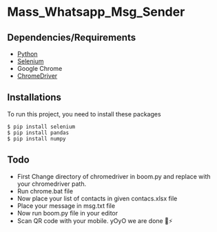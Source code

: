 # Mass_Whatsapp_Msg_Sender
## Dependencies/Requirements
* [Python](https://www.python.org/downloads/)
* [Selenium](https://www.selenium.dev/downloads/)
* Google Chrome
* [ChromeDriver](https://chromedriver.storage.googleapis.com/index.html?path=83.0.4103.39/)

## Installations
To run this project, you need to install these packages

```
$ pip install selenium
$ pip install pandas
$ pip install numpy
```
## Todo
* First Change directory of chromedriver in boom.py and replace with your chromedriver path.
* Run chrome.bat file 
* Now place your list of contacts in given contacs.xlsx file
* Place your message in msg.txt file
* Now run boom.py file in your editor
* Scan QR code with your mobile.
yOyO we are done 🌟⚡️ 
